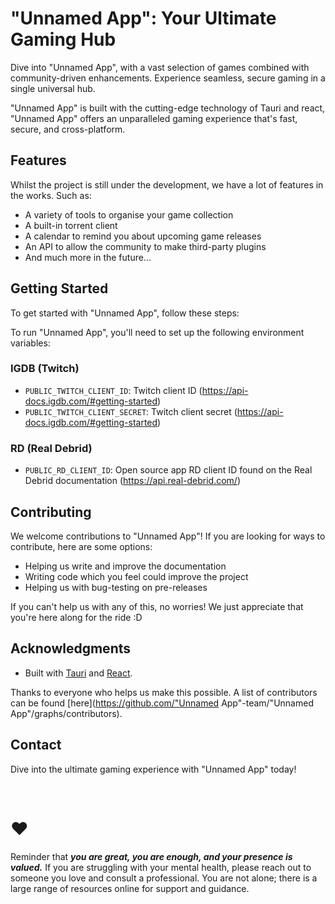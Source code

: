 # "Unnamed App": Your Ultimate Gaming Hub

Dive into "Unnamed App", with a vast selection of games combined with community-driven enhancements. Experience seamless, secure
gaming in a single universal hub.

"Unnamed App" is built with the cutting-edge technology of Tauri and
react, "Unnamed App" offers an unparalleled gaming experience that's fast, secure, and cross-platform.

## Features

Whilst the project is still under the development, we have a lot of features in the works. Such as:

- A variety of tools to organise your game collection
- A built-in torrent client
- A calendar to remind you about upcoming game releases
- An API to allow the community to make third-party plugins
- And much more in the future...

## Getting Started

To get started with "Unnamed App", follow these steps:


To run "Unnamed App", you'll need to set up the following environment variables:

### IGDB (Twitch)

- `PUBLIC_TWITCH_CLIENT_ID`: Twitch client ID (https://api-docs.igdb.com/#getting-started)
- `PUBLIC_TWITCH_CLIENT_SECRET`: Twitch client secret (https://api-docs.igdb.com/#getting-started)

### RD (Real Debrid)

- `PUBLIC_RD_CLIENT_ID`: Open source app RD client ID found on the Real Debrid documentation (https://api.real-debrid.com/)
  
## Contributing

We welcome contributions to "Unnamed App"! If you are looking for ways to contribute, here are some options:

- Helping us write and improve the documentation
- Writing code which you feel could improve the project
- Helping us with bug-testing on pre-releases

If you can't help us with any of this, no worries! We just appreciate that you're here along for the ride :D

## Acknowledgments

- Built with [Tauri](https://tauri.app/) and [React](https://react.dev/).

Thanks to everyone who helps us make this possible. A list of contributors can be found [here](https://github.com/"Unnamed App"-team/"Unnamed App"/graphs/contributors).

## Contact

Dive into the ultimate gaming experience with "Unnamed App" today!

<br />

# ❤️

Reminder that <strong><i>you are great, you are enough, and your presence is valued.</i></strong> If you are struggling with your mental health, please reach out to someone you love and consult a professional. You are not alone; there is a large range of resources online for support and guidance.
